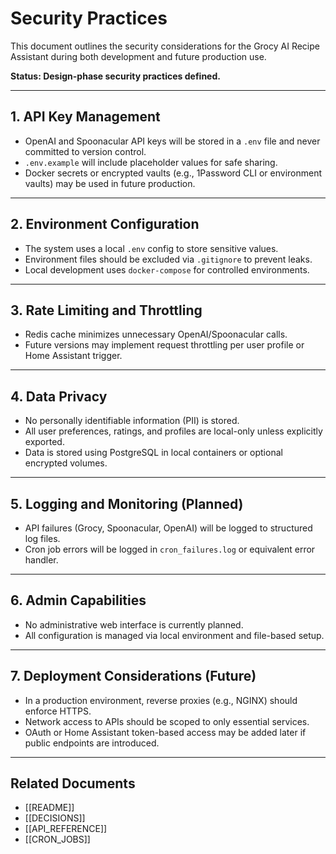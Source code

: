 
# Security Practices

This document outlines the security considerations for the Grocy AI Recipe Assistant during both development and future production use.

**Status: Design-phase security practices defined.**

---

## 1. API Key Management

- OpenAI and Spoonacular API keys will be stored in a `.env` file and never committed to version control.
- `.env.example` will include placeholder values for safe sharing.
- Docker secrets or encrypted vaults (e.g., 1Password CLI or environment vaults) may be used in future production.

---

## 2. Environment Configuration

- The system uses a local `.env` config to store sensitive values.
- Environment files should be excluded via `.gitignore` to prevent leaks.
- Local development uses `docker-compose` for controlled environments.

---

## 3. Rate Limiting and Throttling

- Redis cache minimizes unnecessary OpenAI/Spoonacular calls.
- Future versions may implement request throttling per user profile or Home Assistant trigger.

---

## 4. Data Privacy

- No personally identifiable information (PII) is stored.
- All user preferences, ratings, and profiles are local-only unless explicitly exported.
- Data is stored using PostgreSQL in local containers or optional encrypted volumes.

---

## 5. Logging and Monitoring (Planned)

- API failures (Grocy, Spoonacular, OpenAI) will be logged to structured log files.
- Cron job errors will be logged in `cron_failures.log` or equivalent error handler.

---

## 6. Admin Capabilities

- No administrative web interface is currently planned.
- All configuration is managed via local environment and file-based setup.

---

## 7. Deployment Considerations (Future)

- In a production environment, reverse proxies (e.g., NGINX) should enforce HTTPS.
- Network access to APIs should be scoped to only essential services.
- OAuth or Home Assistant token-based access may be added later if public endpoints are introduced.

---

## Related Documents

- [[README]]
- [[DECISIONS]]
- [[API_REFERENCE]]
- [[CRON_JOBS]]
